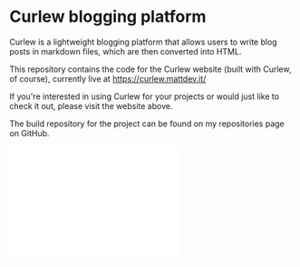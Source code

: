 # Curlew blogging platform

Curlew is a lightweight blogging platform that allows users to write blog posts in markdown files, which are then converted into HTML.

This repository contains the code for the Curlew website (built with Curlew, of course), currently live at https://curlew.mattdev.it/

If you're interested in using Curlew for your projects or would just like to check it out, please visit the website above.

The build repository for the project can be found on my repositories page on GitHub.

<img src="public/assets/curlew-icon.svg" alt="curlew" width="300" height="200" />

